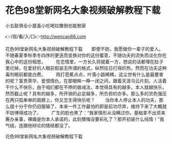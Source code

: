 # 花色98堂新网名大象视频破解教程下载
小五脏俱全小屋虽小吃喝拉撒倒也能勉家

👉/观/看/入/口👉http://wencao66.com

花色98堂新网名大象视频破解教程下载　　即使不妨，我愿做你一辈子的爱人。不随春夏季秋季冬四序的更迭而变换对你的这份蜜意，不随功夫的流失而淡化你在我心中的这份相思。
　　在恋情里，一方长久将就着一方，想说的话都埋在肚子里烂掉，在爱好的人眼前假装无所谓的格式，纵然往日打得炽热，然而在功夫这种毒剂眼前都是白费。
　　雨打芭蕉点点，叶落小路稀稀，这尘世有什么是最要害的呢？富贵荣华、爱恨情仇，在那眼眸一睁一闭之间，跟着天涯乌云片刻。人活着干什么不快乐，由于咱们都在不停的做减法，本觉得具有的越多，本人就越快乐，然而截止呢？具有的越多，所开销的必定越多，所负担的亦多。那么多的货色强压在两只孤单单的肩膀上，你又怎生得快乐呢？
　　当你本人停止本人的功夫，那么就十分于你仍旧服输了，本来一件工作最怕的即是前功尽弃，维持下来了大概就不妨博得成功了。
　　广生的脸也黑了：“我家情形从没瞒过你，基础拿不出资来筹办亲事，裸婚是你本人承诺的，此刻懊悔没要彩礼了？那开初装什么纯情！”我气结，连跟他辩论的情结都没了。

花色98堂新网名大象视频破解教程下载
